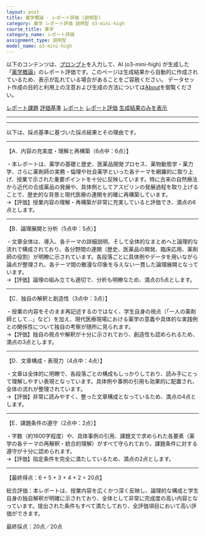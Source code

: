 ```yaml
---
layout: post
title: 薬学概論 - レポート評価 (説明型)
category: 薬学 レポート評価 説明型 o3-mini-high
course_title: 薬学
category_name: レポート評価
assignment_type: 説明型
model_name: o3-mini-high
---
```


以下のコンテンツは、[プロンプト](https://github.com/takedatoshiyuki/synthetic_assignments/tree/main/generated/薬学/o3-mini-high/prompt_レポート評価-説明型.md)を入力して、AI (o3-mini-high) が生成した「[薬学概論](/contents/薬学/)」のレポート評価です。このページは生成結果から自動的に作成されているため、表示が乱れている場合があることをご容赦ください。
データセット作成の目的と利用上の注意および生成の方法については[About](/About)を御覧ください。

[レポート課題](../レポート課題-説明型)
[評価基準](../評価基準-説明型)
[レポート](../レポート-説明型)
[レポート評価](../レポート評価-説明型)
[生成結果のみを表示](https://github.com/takedatoshiyuki/synthetic_assignments/tree/main/generated/薬学/o3-mini-high/レポート評価-説明型.md)
  

***
***
  
以下は、採点基準に基づいた採点結果とその理由です。

--------------------------------------------------------------------
【A．内容の充実度・理解と再構築（6点中：6点）】

・本レポートは、薬学の基礎と歴史、医薬品開発プロセス、薬物動態学・薬力学、さらに薬剤師の実務・倫理や社会薬学といった各テーマを網羅的に取り上げ、授業で示された重要ポイントを十分に反映しています。特に古来の自然療法から近代の合成薬品の発展や、具体例としてアスピリンの発展過程を取り上げることで、歴史的な背景と現代医療の連関を的確に再構築しています。  
→【評価】授業内容の理解・再構築が非常に充実していると評価でき、満点の6点とします。

--------------------------------------------------------------------
【B．論理展開と分析（5点中：5点）】

・文章全体は、導入、各テーマの詳細説明、そして全体的なまとめへと論理的な流れで構成されており、各分野間の連関（歴史、医薬品の開発、臨床応用、薬剤師の役割）が明瞭に示されています。各段落ごとに具体例やデータを用いながら論点が整理され、各テーマ間の散漫な印象を与えない一貫した論理展開となっています。  
→【評価】論理の組み立ても適切で、分析も明瞭なため、満点の5点とします。

--------------------------------------------------------------------
【C．独自の解釈と創造性（3点中：3点）】

・授業の内容をそのまま再記述するのではなく、学生自身の視点（「一人の薬剤師として…」など）を加え、現代医療現場における薬学の意義や具体的な実践例との関係性について独自の考察が随所に見られます。  
→【評価】独自の視点や解釈が十分に示されており、創造性も認められるため、満点の3点とします。

--------------------------------------------------------------------
【D．文章構成・表現力（4点中：4点）】

・文章は全体的に明瞭で、各段落ごとの構成もしっかりしており、読み手にとって理解しやすい表現となっています。具体例や事例の引用も効果的に配置され、全体の流れが整理されています。  
→【評価】非常に読みやすく、整った文章構成となっているため、満点の4点とします。

--------------------------------------------------------------------
【E．課題条件の遵守（2点中：2点）】

・字数（約1600字程度）や、具体事例の引用、課題文で求められた各要素（薬学の各テーマの再解釈・統合的理解）がすべて守られており、課題条件に対する遵守が十分に認められます。  
→【評価】指定条件を完全に満たしているため、満点の2点とします。

--------------------------------------------------------------------
【最終得点：6 + 5 + 3 + 4 + 2 = 20点】

総合評価：本レポートは、授業内容を広くかつ深く反映し、論理的な構成と学生自身の独自解釈が明確に示されており、全体として非常に完成度の高い内容となっています。提出された条件もすべて満たしており、全評価項目において高い評価ができます。

最終採点：20点／20点
